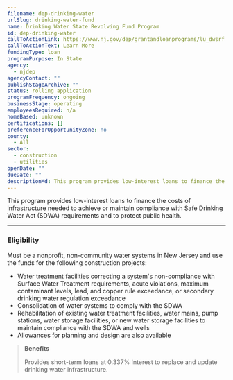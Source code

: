 ```yaml
---
filename: dep-drinking-water
urlSlug: drinking-water-fund
name: Drinking Water State Revolving Fund Program
id: dep-drinking-water
callToActionLink: https://www.nj.gov/dep/grantandloanprograms/lu_dwsrf.htm
callToActionText: Learn More
fundingType: loan
programPurpose: In State
agency:
  - njdep
agencyContact: ""
publishStageArchive: ""
status: rolling application
programFrequency: ongoing
businessStage: operating
employeesRequired: n/a
homeBased: unknown
certifications: []
preferenceForOpportunityZone: no
county:
  - All
sector:
  - construction
  - utilities
openDate: ""
dueDate: ""
descriptionMd: This program provides low-interest loans to finance the costs of infrastructure needed to achieve or maintain compliance with Safe Drinking Water Act (SDWA) requirements and to protect public health.
---
```


This program provides low-interest loans to finance the costs of infrastructure needed to achieve or maintain compliance with Safe Drinking Water Act (SDWA) requirements and to protect public health.

---

### Eligibility

Must be a nonprofit, non-community water systems in New Jersey and use the funds for the following construction projects:

- Water treatment facilities correcting a system's non-compliance with Surface Water Treatment requirements, acute violations, maximum contaminant levels, lead, and copper rule exceedance, or secondary drinking water regulation exceedance
- Consolidation of water systems to comply with the SDWA
- Rehabilitation of existing water treatment facilities, water mains, pump stations, water storage facilities, or new water storage facilities to maintain compliance with the SDWA and wells
- Allowances for planning and design are also available

> **Benefits**
>
> Provides short-term loans at 0.337% Interest to replace and update drinking water infrastructure.
